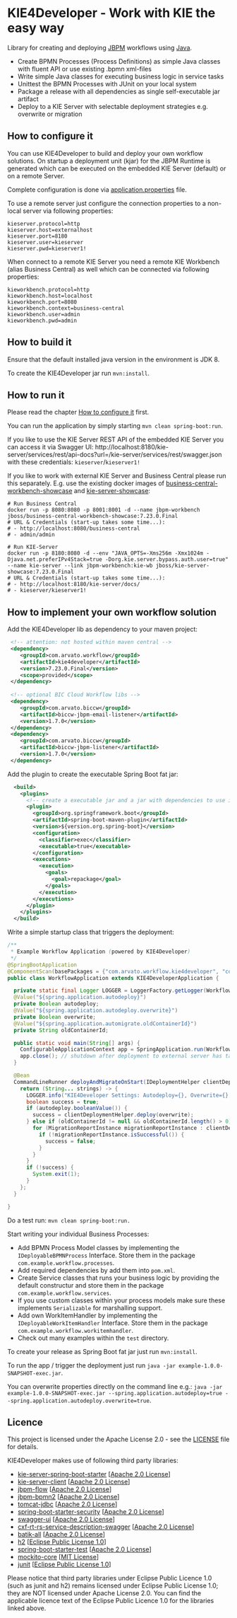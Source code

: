 KIE4Developer - Work with KIE the easy way
========================================

Library for creating and deploying [JBPM](https://www.jbpm.org) workflows using [Java](https://java.com).

- Create BPMN Processes (Process Definitions) as simple Java classes with fluent API or use existing .bpmn xml-files
- Write simple Java classes for executing business logic in service tasks
- Unittest the BPMN Processes with JUnit on your local system
- Package a release with all dependencies as single self-executable jar artifact
- Deploy to a KIE Server with selectable deployment strategies e.g. overwrite or migration

How to configure it[](how-to-configure-it)
------------------------------

You can use KIE4Developer to build and deploy your own workflow solutions.
On startup a deployment unit (kjar) for the JBPM Runtime is generated which can be executed on the embedded KIE Server (default) or on a remote Server.

Complete configuration is done via [application.properties](src/main/resources/application.properties) file.

To use a remote server just configure the connection properties to a non-local server via following properties:
```properties
kieserver.protocol=http
kieserver.host=externalhost
kieserver.port=8180
kieserver.user=kieserver
kieserver.pwd=kieserver1!
```

When connect to a remote KIE Server you need a remote KIE Workbench (alias Business Central) as well which can be connected via following properties:
```properties
kieworkbench.protocol=http
kieworkbench.host=localhost
kieworkbench.port=8080
kieworkbench.context=business-central
kieworkbench.user=admin
kieworkbench.pwd=admin
```

How to build it
------------------------------

Ensure that the default installed java version in the environment is JDK 8.

To create the KIE4Developer jar run `mvn:install`.

How to run it
------------------------------

Please read the chapter [How to configure it](#how-to-configure-it) first.

You can run the application by simply starting `mvn clean spring-boot:run`.

If you like to use the KIE Server REST API of the embedded KIE Server you can access it via Swagger UI:
http://localhost:8180/kie-server/services/rest/api-docs?url=/kie-server/services/rest/swagger.json with these credentials: `kieserver`/`kieserver1!`

If you like to work with external KIE Server and Business Central please run this separately.
E.g. use the existing docker images of [business-central-workbench-showcase](https://hub.docker.com/r/jboss/business-central-workbench-showcase) and [kie-server-showcase](https://hub.docker.com/r/jboss/kie-server-showcase):

```shell
# Run Business Central
docker run -p 8080:8080 -p 8001:8001 -d --name jbpm-workbench jboss/business-central-workbench-showcase:7.23.0.Final
# URL & Credentials (start-up takes some time...):
# - http://localhost:8080/business-central
# - admin/admin

# Run KIE-Server
docker run -p 8180:8080 -d --env "JAVA_OPTS=-Xms256m -Xmx1024m -Djava.net.preferIPv4Stack=true -Dorg.kie.server.bypass.auth.user=true" --name kie-server --link jbpm-workbench:kie-wb jboss/kie-server-showcase:7.23.0.Final
# URL & Credentials (start-up takes some time...):
# - http://localhost:8180/kie-server/docs/
# - kieserver/kieserver1!
```

How to implement your own workflow solution
------------------------------

Add the KIE4Developer lib as dependency to your maven project:
```xml
 <!-- attention: not hosted within maven central -->
 <dependency>
    <groupId>com.arvato.workflow</groupId>
    <artifactId>kie4developer</artifactId>
    <version>7.23.0.Final</version>
    <scope>provided</scope>
 </dependency>
 
 <!-- optional BIC Cloud Workflow libs -->
 <dependency>
    <groupId>com.arvato.biccw</groupId>
    <artifactId>biccw-jbpm-email-listener</artifactId>
    <version>1.7.0</version>
 </dependency>
 <dependency>
    <groupId>com.arvato.biccw</groupId>
    <artifactId>biccw-jbpm-listener</artifactId>
    <version>1.7.0</version>
 </dependency>
```

Add the plugin to create the executable Spring Boot fat jar:
```xml
  <build>
    <plugins>
      <!-- create a executable jar and a jar with dependencies to use in child-projects -->
      <plugin>
        <groupId>org.springframework.boot</groupId>
        <artifactId>spring-boot-maven-plugin</artifactId>
        <version>${version.org.spring-boot}</version>
        <configuration>
          <classifier>exec</classifier>
          <executable>true</executable>
        </configuration>
        <executions>
          <execution>
            <goals>
              <goal>repackage</goal>
            </goals>
          </execution>
        </executions>
      </plugin>
    </plugins>
  </build>
```

Write a simple startup class that triggers the deployment:
```java
/**
 * Example Workflow Application (powered by KIE4Developer)
 */
@SpringBootApplication
@ComponentScan(basePackages = {"com.arvato.workflow.kie4developer", "com.arvato.example.workflow"})
public class WorkflowApplication extends KIE4DeveloperApplication {

  private static final Logger LOGGER = LoggerFactory.getLogger(WorkflowApplication.class);
  @Value("${spring.application.autodeploy}")
  private Boolean autodeploy;
  @Value("${spring.application.autodeploy.overwrite}")
  private Boolean overwrite;
  @Value("${spring.application.automigrate.oldContainerId}")
  private String oldContainerId;

  public static void main(String[] args) {
    ConfigurableApplicationContext app = SpringApplication.run(WorkflowApplication.class, args);
    app.close(); // shutdown after deployment to external server has taken place
  }

  @Bean
  CommandLineRunner deployAndMigrateOnStart(IDeploymentHelper clientDeploymentHelper) {
    return (String... strings) -> {
      LOGGER.info("KIE4Developer Settings: Autodeploy={}, Overwrite={}, MigrationContainerId={}", autodeploy, overwrite, oldContainerId);
      boolean success = true;
      if (autodeploy.booleanValue()) {
        success = clientDeploymentHelper.deploy(overwrite);
      } else if (oldContainerId != null && oldContainerId.length() > 0) {
        for (MigrationReportInstance migrationReportInstance : clientDeploymentHelper.deployWithMigration(oldContainerId)) {
          if (!migrationReportInstance.isSuccessful()) {
            success = false;
          }
        }
      }
      if (!success) {
        System.exit(1);
      }
    };
  }

}
```

Do a test run: `mvn clean spring-boot:run.`

Start writing your individual Business Processes:
- Add BPMN Process Model classes by implementing the ```IDeployableBPMNProcess``` Interface. Store them in the package ```com.example.workflow.processes```.
- Add required dependencies by add them into  ```pom.xml```.
- Create Service classes that runs your business logic by providing the default constructur and store them in the package ```com.example.workflow.services```.
- If you use custom classes within your process models make sure these implements ```Serializable``` for marshalling support.
- Add own WorkItemHandler by implementing the ```IDeployableWorkItemHandler``` Interface. Store them in the package ```com.example.workflow.workitemhandler```.
- Check out many examples within the ```test``` directory.

To create your release as Spring Boot fat jar just run `mvn:install`.

To run the app / trigger the deployment just run `java -jar example-1.0.0-SNAPSHOT-exec.jar`.

You can overwrite properties directly on the command line e.g.: `java -jar example-1.0.0-SNAPSHOT-exec.jar --spring.application.autodeploy=true --spring.application.autodeploy.overwrite=true`.

Licence
------------------------------
This project is licensed under the Apache License 2.0 - see the [LICENSE](LICENSE) file for details.

KIE4Developer makes use of following third party libraries:
- [kie-server-spring-boot-starter](https://github.com/kiegroup/droolsjbpm-integration/tree/master/kie-spring-boot/kie-spring-boot-starters/kie-server-spring-boot-starter-jbpm) [[Apache 2.0 License](https://github.com/kiegroup/droolsjbpm-integration/blob/master/LICENSE-Apache-2.0.txt)]
- [kie-server-client](https://github.com/kiegroup/droolsjbpm-integration/tree/master/kie-server-parent/kie-server-remote/kie-server-client) [[Apache 2.0 License](https://github.com/kiegroup/droolsjbpm-integration/blob/master/LICENSE-Apache-2.0.txt)]
- [jbpm-flow](https://github.com/kiegroup/jbpm/tree/master/jbpm-flow) [[Apache 2.0 License](https://github.com/kiegroup/jbpm/blob/master/LICENSE-Apache-2.0.txt)]
- [jbpm-bpmn2](https://github.com/kiegroup/jbpm/tree/master/jbpm-bpmn2) [[Apache 2.0 License](https://github.com/kiegroup/jbpm/blob/master/LICENSE-Apache-2.0.txt)]
- [tomcat-jdbc](https://github.com/apache/tomcat/tree/main/modules/jdbc-pool) [[Apache 2.0 License](https://github.com/apache/tomcat/blob/main/modules/jdbc-pool/LICENSE)]
- [spring-boot-starter-security](https://github.com/spring-projects/spring-boot/tree/main/spring-boot-project/spring-boot-starters/spring-boot-starter-security) [[Apache 2.0 License](https://github.com/spring-projects/spring-boot/blob/main/LICENSE.txt)]
- [swagger-ui](https://github.com/swagger-api/swagger-ui) [[Apache 2.0 License](https://github.com/swagger-api/swagger-ui/blob/master/LICENSE)]
- [cxf-rt-rs-service-description-swagger](https://github.com/apache/cxf/tree/master/rt/rs/description-swagger) [[Apache 2.0 License](https://github.com/apache/cxf/blob/master/LICENSE)]
- [batik-all](https://github.com/apache/xmlgraphics-batik) [[Apache 2.0 License](https://github.com/apache/xmlgraphics-batik/blob/trunk/batik-shared-resources/src/main/resources/LICENSE)]
- [h2](https://github.com/h2database/h2database) [[Eclipse Public License 1.0](https://github.com/h2database/h2database/blob/master/LICENSE.txt#L337)]
- [spring-boot-starter-test](https://github.com/spring-projects/spring-boot/tree/main/spring-boot-project/spring-boot-starters/spring-boot-starter-test) [[Apache 2.0 License](https://github.com/spring-projects/spring-boot/blob/main/LICENSE.txt)]
- [mockito-core](https://github.com/mockito/mockito) [[MIT License](https://github.com/mockito/mockito/blob/main/LICENSE)]
- [junit](https://github.com/junit-team/junit4) [[Eclipse Public License 1.0](https://github.com/junit-team/junit4/blob/main/LICENSE-junit.txt)]

Please notice that third party libraries under Eclipse Public Licence 1.0 (such as junit and h2) remains licensed under Eclipse Public License 1.0; they are NOT licensed under Apache License 2.0. You can find the applicable licence text of the Eclipse Public Licence 1.0 for the libraries linked above.
